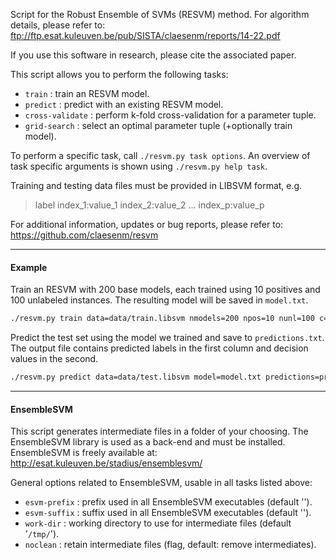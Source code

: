 Script for the Robust Ensemble of SVMs (RESVM) method. For algorithm details, 
please refer to:
    ftp://ftp.esat.kuleuven.be/pub/SISTA/claesenm/reports/14-22.pdf

If you use this software in research, please cite the associated paper.

This script allows you to perform the following tasks:
- `train`          : train an RESVM model.
- `predict`        : predict with an existing RESVM model.
- `cross-validate` : perform k-fold cross-validation for a parameter tuple.
- `grid-search`    : select an optimal parameter tuple (+optionally train model).

To perform a specific task, call `./resvm.py task options`.
An overview of task specific arguments is shown using `./resvm.py help task`.

Training and testing data files must be provided in LIBSVM format, e.g.
> label index_1:value_1 index_2:value_2 ... index_p:value_p

For additional information, updates or bug reports, please refer to:
    https://github.com/claesenm/resvm

---

#### Example

Train an RESVM with 200 base models, each trained using 10 positives and 100 unlabeled instances.
The resulting model will be saved in `model.txt`.
```bash
./resvm.py train data=data/train.libsvm nmodels=200 npos=10 nunl=100 c=1 wpos=1.6 model=model.txt
```

Predict the test set using the model we trained and save to `predictions.txt`. The output file
contains predicted labels in the first column and decision values in the second.
```bash
./resvm.py predict data=data/test.libsvm model=model.txt predictions=predictions.txt
```

---

#### EnsembleSVM

This script generates intermediate files in a folder of your choosing. 
The EnsembleSVM library is used as a back-end and must be installed.
EnsembleSVM is freely available at: 
  http://esat.kuleuven.be/stadius/ensemblesvm/

General options related to EnsembleSVM, usable in all tasks listed above:
- `esvm-prefix` : prefix used in all EnsembleSVM executables (default '').
- `esvm-suffix` : suffix used in all EnsembleSVM executables (default '').
- `work-dir`    : working directory to use for intermediate files (default '`/tmp/`').
- `noclean`     : retain intermediate files (flag, default: remove intermediates).
